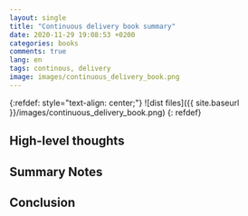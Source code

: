 ```yaml
---
layout: single
title: "Continuous delivery book summary"
date: 2020-11-29 19:08:53 +0200
categories: books
comments: true
lang: en
tags: continous, delivery
image: images/continuous_delivery_book.png
---
```


{:refdef: style="text-align: center;"}
![dist files]({{ site.baseurl }}/images/continuous_delivery_book.png)
{: refdef}

High-level thoughts
----------------------------- 

Summary Notes
------------------------------

Conclusion
----------------------------
   
